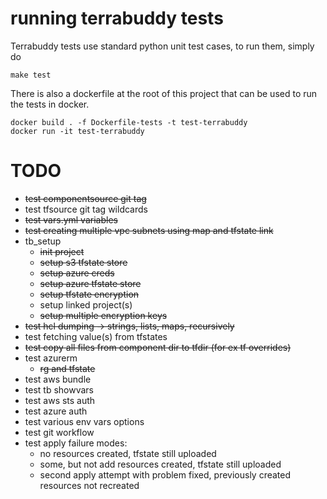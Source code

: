 # running terrabuddy tests

Terrabuddy tests use standard python unit test cases, to run them, simply do

```
make test
```

There is also a dockerfile at the root of this project that can be used to run the tests in docker.

```
docker build . -f Dockerfile-tests -t test-terrabuddy
docker run -it test-terrabuddy
```

# TODO
- ~~test componentsource git tag~~
- test tfsource git tag wildcards
- ~~test vars.yml variables~~
- ~~test creating multiple vpc subnets using map and tfstate link~~
- tb_setup
   - ~~init project~~
   - ~~setup s3 tfstate store~~
   - ~~setup azure creds~~
   - ~~setup azure tfstate store~~
   - ~~setup tfstate encryption~~
   - setup linked project(s)
   - ~~setup multiple encryption keys~~
- ~~test hcl dumping -> strings, lists, maps, recursively~~
- test fetching value(s) from tfstates
- ~~test copy all files from component dir to tfdir (for ex tf overrides)~~
- test azurerm
   - ~~rg and tfstate~~
- test aws bundle
- test tb showvars
- test aws sts auth
- test azure auth
- test various env vars options
- test git workflow
- test apply failure modes:
  - no resources created, tfstate still uploaded
  - some, but not add resources created, tfstate still uploaded
  - second apply attempt with problem fixed, previously created resources not recreated
